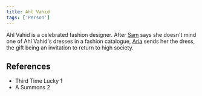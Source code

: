```yaml
---
title: Ahl Vahid
tags: ['Person']
---
```

Ahl Vahid is a celebrated fashion designer. After [Sam](/_wiki/sam.md) says she doesn't mind one of Ahl Vahid's dresses in a fashion catalogue, [Aria](/_wiki/aria.md) sends her the dress, the gift being an invitation to return to high society.

## References
- Third Time Lucky 1
- A Summons 2
